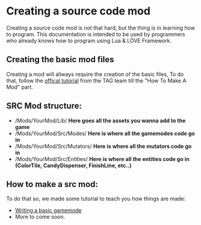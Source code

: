 # Creating a source code mod
Creating a source code mod is not that hard, but the thing is in learning how to program.
This documentation is intended to be used by programmers who already knows how to program using Lua & LÖVE Framework.

## Creating the basic mod files
Creating a mod will allways require the creation of the basic files, To do that, follow the [offical tutorial](http://www.moveordiegame.com/modding/intro) from the TAG team till the "How To Make A Mod" part.

## SRC Mod structure:
* /Mods/YourMod/Lib/ **Here goes all the assets you wanna add to the game**
* /Mods/YourMod/Src/Modes/ **Here is where all the gamemodes code go in**
* /Mods/YourMod/Src/Mutators/ **Here is where all the mutators code go in**
* /Mods/YourMod/Src/Entities/ **Here is where all the entities code go in (ColorTile, CandyDispenser, FinishLine, etc..)**

## How to make a src mod:
To do that so, we made some tutorial to teach you how things are made:
* [Writing a basic gamemode](/Tutorials/WritingABasicGameMode.md)
* More to come soon.
